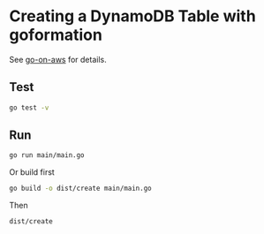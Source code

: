 # Creating a DynamoDB Table with goformation

See [go-on-aws](https://www.go-on-aws.com/goformation/) for details.

## Test

```bash
go test -v
```

## Run 

```bash
go run main/main.go
```


Or build first

```bash
go build -o dist/create main/main.go
```

Then

```bash
dist/create
```